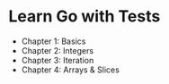 # Learn Go with Tests
- Chapter 1: Basics
- Chapter 2: Integers
- Chapter 3: Iteration
- Chapter 4: Arrays & Slices